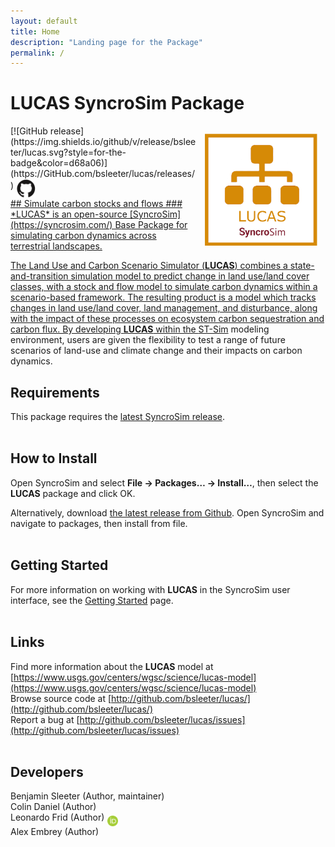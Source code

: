 ```yaml
---
layout: default
title: Home
description: "Landing page for the Package"
permalink: /
---
```


# **LUCAS** SyncroSim Package
<img align="right" style="padding: 13px" width="180" src="assets/images/logo/lucas-sticker.png">
[![GitHub release](https://img.shields.io/github/v/release/bsleeter/lucas.svg?style=for-the-badge&color=d68a06)](https://GitHub.com/bsleeter/lucas/releases/)    <a href="https://github.com/bsleeter/lucas"><img align="middle" style="padding: 1px" width="30" src="assets/images/logo/github-trans2.png">
<br>
## Simulate carbon stocks and flows
### *LUCAS* is an open-source [SyncroSim](https://syncrosim.com/) Base Package for simulating carbon dynamics across terrestrial landscapes.


The Land Use and Carbon Scenario Simulator (**LUCAS**) combines a state-and-transition simulation model to predict change in land use/land cover classes, with a stock and flow model to simulate carbon dynamics within a scenario-based framework. The resulting product is a model which tracks changes in land use/land cover, land management, and disturbance, along with the impact of these processes on ecosystem carbon sequestration and carbon flux. By developing **LUCAS** within the [ST-Sim](http://docs.stsim.net/) modeling environment, users are given the flexibility to test a range of future scenarios of land-use and climate change and their impacts on carbon dynamics.

## Requirements

This package requires the [latest SyncroSim release](https://syncrosim.com/download/).
<br>
<br>
## How to Install

Open SyncroSim and select **File -> Packages… -> Install…**, then select the **LUCAS** package and click OK.

Alternatively, download [the latest release from Github](https://github.com/bsleeter/lucas/releases/). Open SyncroSim and navigate to packages, then install from file.
<br>
<br>
## Getting Started

For more information on working with **LUCAS** in the SyncroSim user interface, see the [Getting Started](https://apexrms.github.io/LucasLanding/getting_started.html) page.
<br>
<br>
## Links

Find more information about the **LUCAS** model at
[https://www.usgs.gov/centers/wgsc/science/lucas-model](https://www.usgs.gov/centers/wgsc/science/lucas-model)
<br>
Browse source code at
[http://github.com/bsleeter/lucas/](http://github.com/bsleeter/lucas/)
<br>
Report a bug at
[http://github.com/bsleeter/lucas/issues](http://github.com/bsleeter/lucas/issues)
<br>
<br>
## Developers

Benjamin Sleeter (Author, maintainer)
<br>
Colin Daniel (Author)
<br>
Leonardo Frid (Author) <a href="https://orcid.org/0000-0002-5489-2337"><img align="middle" style="padding: 0.5px" width="17" src="assets/images/ORCID.png"></a>
<br>
Alex Embrey (Author)
